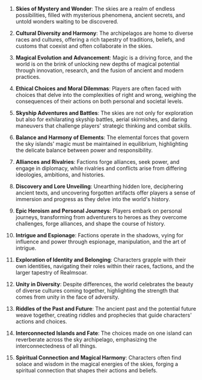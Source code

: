 

1. **Skies of Mystery and Wonder**: The skies are a realm of endless possibilities, filled with mysterious phenomena, ancient secrets, and untold wonders waiting to be discovered.
    
2. **Cultural Diversity and Harmony**: The archipelagos are home to diverse races and cultures, offering a rich tapestry of traditions, beliefs, and customs that coexist and often collaborate in the skies.
    
3. **Magical Evolution and Advancement**: Magic is a driving force, and the world is on the brink of unlocking new depths of magical potential through innovation, research, and the fusion of ancient and modern practices.
    
4. **Ethical Choices and Moral Dilemmas**: Players are often faced with choices that delve into the complexities of right and wrong, weighing the consequences of their actions on both personal and societal levels.
    
5. **Skyship Adventures and Battles**: The skies are not only for exploration but also for exhilarating skyship battles, aerial skirmishes, and daring maneuvers that challenge players' strategic thinking and combat skills.
    
6. **Balance and Harmony of Elements**: The elemental forces that govern the sky islands' magic must be maintained in equilibrium, highlighting the delicate balance between power and responsibility.
    
7. **Alliances and Rivalries**: Factions forge alliances, seek power, and engage in diplomacy, while rivalries and conflicts arise from differing ideologies, ambitions, and histories.
    
8. **Discovery and Lore Unveiling**: Unearthing hidden lore, deciphering ancient texts, and uncovering forgotten artifacts offer players a sense of immersion and progress as they delve into the world's history.
    
9. **Epic Heroism and Personal Journeys**: Players embark on personal journeys, transforming from adventurers to heroes as they overcome challenges, forge alliances, and shape the course of history.
    
10. **Intrigue and Espionage**: Factions operate in the shadows, vying for influence and power through espionage, manipulation, and the art of intrigue.
    
11. **Exploration of Identity and Belonging**: Characters grapple with their own identities, navigating their roles within their races, factions, and the larger tapestry of Realmsoar.
    
12. **Unity in Diversity**: Despite differences, the world celebrates the beauty of diverse cultures coming together, highlighting the strength that comes from unity in the face of adversity.
    
13. **Riddles of the Past and Future**: The ancient past and the potential future weave together, creating riddles and prophecies that guide characters' actions and choices.
    
14. **Interconnected Islands and Fate**: The choices made on one island can reverberate across the sky archipelago, emphasizing the interconnectedness of all things.
    
15. **Spiritual Connection and Magical Harmony**: Characters often find solace and wisdom in the magical energies of the skies, forging a spiritual connection that shapes their actions and beliefs.